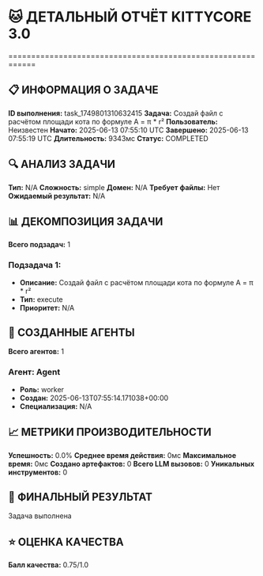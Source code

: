 # 🐱 ДЕТАЛЬНЫЙ ОТЧЁТ KITTYCORE 3.0
============================================================

## 📋 ИНФОРМАЦИЯ О ЗАДАЧЕ
**ID выполнения:** task_1749801310632415
**Задача:** Создай файл с расчётом площади кота по формуле A = π * r²
**Пользователь:** Неизвестен
**Начато:** 2025-06-13 07:55:10 UTC
**Завершено:** 2025-06-13 07:55:19 UTC
**Длительность:** 9343мс
**Статус:** COMPLETED

## 🔍 АНАЛИЗ ЗАДАЧИ
**Тип:** N/A
**Сложность:** simple
**Домен:** N/A
**Требует файлы:** Нет
**Ожидаемый результат:** N/A

## 📊 ДЕКОМПОЗИЦИЯ ЗАДАЧИ
**Всего подзадач:** 1

### Подзадача 1:
- **Описание:** Создай файл с расчётом площади кота по формуле A = π * r²
- **Тип:** execute
- **Приоритет:** N/A

## 🤖 СОЗДАННЫЕ АГЕНТЫ
**Всего агентов:** 1

### Агент: Agent
- **Роль:** worker
- **Создан:** 2025-06-13T07:55:14.171038+00:00
- **Специализация:** N/A

## 📈 МЕТРИКИ ПРОИЗВОДИТЕЛЬНОСТИ
**Успешность:** 0.0%
**Среднее время действия:** 0мс
**Максимальное время:** 0мс
**Создано артефактов:** 0
**Всего LLM вызовов:** 0
**Уникальных инструментов:** 0

## 🎯 ФИНАЛЬНЫЙ РЕЗУЛЬТАТ
Задача выполнена

## ⭐ ОЦЕНКА КАЧЕСТВА
**Балл качества:** 0.75/1.0
